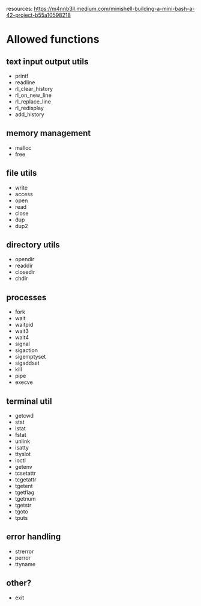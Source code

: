 resources:
https://m4nnb3ll.medium.com/minishell-building-a-mini-bash-a-42-project-b55a10598218

# Allowed functions
## text input output utils
- printf
- readline
- rl_clear_history
- rl_on_new_line
- rl_replace_line
- rl_redisplay
- add_history
## memory management
- malloc
- free
## file utils
- write
- access
- open
- read
- close
- dup
- dup2
## directory utils
- opendir
- readdir
- closedir
- chdir
## processes
- fork
- wait
- waitpid
- wait3
- wait4
- signal
- sigaction
- sigemptyset
- sigaddset
- kill
- pipe
- execve
## terminal util
- getcwd
- stat
- lstat
- fstat
- unlink
- isatty
- ttyslot
- ioctl
- getenv
- tcsetattr
- tcgetattr
- tgetent
- tgetflag
- tgetnum
- tgetstr
- tgoto
- tputs
## error handling
- strerror
- perror
- ttyname
## other?
- exit
